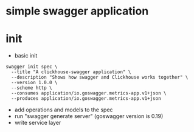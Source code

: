 # simple swagger application

# init
- basic init
```
swagger init spec \
  --title "A clickhouse-swagger application" \
  --description "Shows how swagger and Clickhouse works together" \
  --version 1.0.0 \
  --scheme http \
  --consumes application/io.goswagger.metrics-app.v1+json \
  --produces application/io.goswagger.metrics-app.v1+json
```
- add operations and models to the spec
- run "swagger generate server" (goswagger version is 0.19)
- write service layer